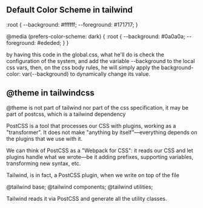 ## Default Color Scheme in tailwind

:root {
--background: #ffffff;
--foreground: #171717;
}

@media (prefers-color-scheme: dark) {
:root {
--background: #0a0a0a;
--foreground: #ededed;
}
}

by having this code in the global.css, what he'll do is check the configuration of the system, and add the variable --background
to the local css vars, then, on the css body rules, he will simply apply the background-color: var(--background) to dynamically
change its value.

## @theme in tailwindcss

@theme is not part of tailwind nor part of the css specification, it may be part of postcss, which is a tailwind dependency

PostCSS is a tool that processes our CSS with plugins, working as a "transformer". It does not make "anything by itself"—everything
depends on the plugins that we use with it.

We can think of PostCSS as a "Webpack for CSS": it reads our CSS and let plugins handle what we wrote—be it adding prefixes,
supporting variables, transforming new syntax, etc.

Tailwind, is in fact, a PostCSS plugin, when we write on top of the file

@tailwind base;
@tailwind components;
@tailwind utilities;

Tailwind reads it via PostCSS and generate all the utility classes.
